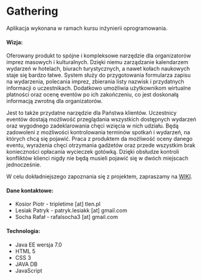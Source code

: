# Gathering
Aplikacja wykonana w ramach kursu inżynierii oprogramowania.

#### Wizja:

Oferowany produkt to spójne i kompleksowe narzędzie dla organizatorów imprez masowych i kulturalnych.
Dzięki niemu zarządzanie kalendarzem wydarzeń w hotelach, biurach turystycznych, a nawet kołach naukowych staje się bardzo łatwe.
System służy do przygotowania formularza zapisu na wydarzenia, polecania imprez, zbierania listy nazwisk i przydatnych informacji o uczestnikach.
Dodatkowo umożliwia użytkownikom wirtualne płatności oraz ocenę eventów po ich zakończeniu, co jest doskonałą informacją zwrotną dla organizatorów.

Jest to także przydatne narzędzie dla Państwa klientów.
Uczestnicy eventów dostają możliwość przeglądania wszystkich dostępnych wydarzeń oraz wygodnego zadeklarowania chęci wzięcia w nich udziału.
Będą zadowoleni z możliwości kontrolowania terminów spotkań i wydarzeń, na których chcą się pojawić.
Praca z produktem da możliwość oceny danego eventu, wyrażenia chęci otrzymania gadżetów oraz przede wszystkim brak konieczności opłacania wycieczek gotówką.
Dzięki obsłudze kontroli konfliktów klienci nigdy nie będą musieli pojawić się w dwóch miejscach jednocześnie.

W celu dokładniejszego zapoznania się z projektem, zapraszamy na [WIKI](https://github.com/PatrykLesiak/Gathering/wiki).

#### Dane kontaktowe:
* Kosior Piotr -  tripletime [at] tlen.pl 
* Lesiak Patryk - patryk.lesiakk [at] gmail.com  
* Socha Rafał -    rafalsocha3 [at] gmail.com 

#### Technologia:
* Java EE wersja 7.0
* HTML 5
* CSS 3
* JAVA DB
* JavaScript
